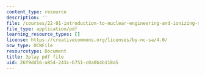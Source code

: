 ```yaml
---
content_type: resource
description: ''
file: /courses/22-01-introduction-to-nuclear-engineering-and-ionizing-radiation-fall-2016/26f9dd16a854243cb751c8a0b4b118a5_7LyvAVjQUR8.pdf
file_type: application/pdf
learning_resource_types: []
license: https://creativecommons.org/licenses/by-nc-sa/4.0/
ocw_type: OCWFile
resourcetype: Document
title: 3play pdf file
uid: 26f9dd16-a854-243c-b751-c8a0b4b118a5
---
```

